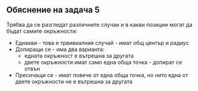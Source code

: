 ## Обяснение на задача 5

Трябва да се разгледат различните случаи и в какви позиции могат да бъдат самите окръжности:
- Еднакви - това е трвивиалния случай - имат общ център и радиус
- Допиращи се - има два варианта:
  - едната окръжност е вътрешна за другата
  - двете окръжности имат само една обща точка - допират се отвън
- Пресичащи се - имат повече от една обща точка, но нито една от двете окръжности не е вътрешна за другата